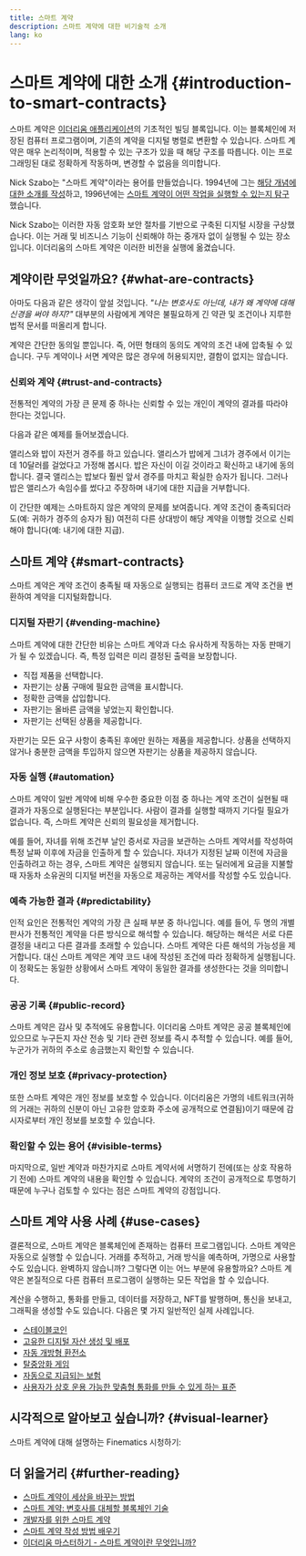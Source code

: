```yaml
---
title: 스마트 계약
description: 스마트 계약에 대한 비기술적 소개
lang: ko
---
```


# 스마트 계약에 대한 소개 {#introduction-to-smart-contracts}

스마트 계약은 [이더리움 애플리케이션](/dapps/)의 기초적인 빌딩 블록입니다. 이는 블록체인에 저장된 컴퓨터 프로그램이며, 기존의 계약을 디지털 병렬로 변환할 수 있습니다. 스마트 계약은 매우 논리적이며, 적용할 수 있는 구조가 있을 때 해당 구조를 따릅니다. 이는 프로그래밍된 대로 정확하게 작동하며, 변경할 수 없음을 의미합니다.

Nick Szabo는 "스마트 계약"이라는 용어를 만들었습니다. 1994년에 그는 [해당 개념에 대한 소개를 작성](https://www.fon.hum.uva.nl/rob/Courses/InformationInSpeech/CDROM/Literature/LOTwinterschool2006/szabo.best.vwh.net/smart.contracts.html)하고, 1996년에는 [스마트 계약이 어떤 작업을 실행할 수 있는지 탐구](https://www.fon.hum.uva.nl/rob/Courses/InformationInSpeech/CDROM/Literature/LOTwinterschool2006/szabo.best.vwh.net/smart_contracts_2.html)했습니다.

Nick Szabo는 이러한 자동 암호화 보안 절차를 기반으로 구축된 디지털 시장을 구상했습나다. 이는 거래 및 비즈니스 기능이 신뢰해야 하는 중개자 없이 실행될 수 있는 장소입니다. 이더리움의 스마트 계약은 이러한 비전을 실행에 옮겼습니다.

## 계약이란 무엇일까요? {#what-are-contracts}

아마도 다음과 같은 생각이 앞설 것입니다. *"나는 변호사도 아닌데, 내가 왜 계약에 대해 신경을 써야 하지?"* 대부분의 사람에게 계약은 불필요하게 긴 약관 및 조건이나 지루한 법적 문서를 떠올리게 합니다.

계약은 간단한 동의일 뿐입니다. 즉, 어떤 형태의 동의도 계약의 조건 내에 압축될 수 있습니다. 구두 계약이나 서면 계약은 많은 경우에 허용되지만, 결함이 없지는 않습니다.

### 신뢰와 계약 {#trust-and-contracts}

전통적인 계약의 가장 큰 문제 중 하나는 신뢰할 수 있는 개인이 계약의 결과를 따라야 한다는 것입니다.

다음과 같은 예제를 들어보겠습니다.

앨리스와 밥이 자전거 경주를 하고 있습니다. 앨리스가 밥에게 그녀가 경주에서 이기는 데 10달러를 걸었다고 가정해 봅시다. 밥은 자신이 이길 것이라고 확신하고 내기에 동의합니다. 결국 앨리스는 밥보다 훨씬 앞서 경주를 마치고 확실한 승자가 됩니다. 그러나 밥은 앨리스가 속임수를 썼다고 주장하며 내기에 대한 지급을 거부합니다.

이 간단한 예제는 스마트하지 않은 계약의 문제를 보여줍니다. 계약 조건이 충족되더라도(예: 귀하가 경주의 승자가 됨) 여전히 다른 상대방이 해당 계약을 이행할 것으로 신뢰해야 합니다(예: 내기에 대한 지급).

## 스마트 계약 {#smart-contracts}

스마트 계약은 계약 조건이 충족될 때 자동으로 실행되는 컴퓨터 코드로 계약 조건을 변환하여 계약을 디지털화합니다.

### 디지털 자판기 {#vending-machine}

스마트 계약에 대한 간단한 비유는 스마트 계약과 다소 유사하게 작동하는 자동 판매기가 될 수 있겠습니다. 즉, 특정 입력은 미리 결정된 출력을 보장합니다.

- 직접 제품을 선택합니다.
- 자판기는 상품 구매에 필요한 금액을 표시합니다.
- 정확한 금액을 삽입합니다.
- 자판기는 올바른 금액을 넣었는지 확인합니다.
- 자판기는 선택된 상품을 제공합니다.

자판기는 모든 요구 사항이 충족된 후에만 원하는 제품을 제공합니다. 상품을 선택하지 않거나 충분한 금액을 투입하지 않으면 자판기는 상품을 제공하지 않습니다.

### 자동 실행 {#automation}

스마트 계약이 일반 계약에 비해 우수한 중요한 이점 중 하나는 계약 조건이 실현될 때 결과가 자동으로 실행된다는 부분입니다. 사람이 결과를 실행할 때까지 기다릴 필요가 없습니다. 즉, 스마트 계약은 신뢰의 필요성을 제거합니다.

예를 들어, 자녀를 위해 조건부 날인 증서로 자금을 보관하는 스마트 계약서를 작성하여 특정 날짜 이후에 자금을 인출하게 할 수 있습니다. 자녀가 지정된 날짜 이전에 자금을 인출하려고 하는 경우, 스마트 계약은 실행되지 않습니다. 또는 딜러에게 요금을 지불할 때 자동차 소유권의 디지털 버전을 자동으로 제공하는 계약서를 작성할 수도 있습니다.

### 예측 가능한 결과 {#predictability}

인적 요인은 전통적인 계약의 가장 큰 실패 부분 중 하나입니다. 예를 들어, 두 명의 개별 판사가 전통적인 계약을 다른 방식으로 해석할 수 있습니다. 해당하는 해석은 서로 다른 결정을 내리고 다른 결과를 초래할 수 있습니다. 스마트 계약은 다른 해석의 가능성을 제거합니다. 대신 스마트 계약은 계약 코드 내에 작성된 조건에 따라 정확하게 실행됩니다. 이 정확도는 동일한 상황에서 스마트 계약이 동일한 결과를 생성한다는 것을 의미합니다.

### 공공 기록 {#public-record}

스마트 계약은 감사 및 추적에도 유용합니다. 이더리움 스마트 계약은 공공 블록체인에 있으므로 누구든지 자산 전송 및 기타 관련 정보를 즉시 추적할 수 있습니다. 예를 들어, 누군가가 귀하의 주소로 송금했는지 확인할 수 있습니다.

### 개인 정보 보호 {#privacy-protection}

또한 스마트 계약은 개인 정보를 보호할 수 있습니다. 이더리움은 가명의 네트워크(귀하의 거래는 귀하의 신분이 아닌 고유한 암호화 주소에 공개적으로 연결됨)이기 때문에 감시자로부터 개인 정보를 보호할 수 있습니다.

### 확인할 수 있는 용어 {#visible-terms}

마지막으로, 일반 계약과 마찬가지로 스마트 계약서에 서명하기 전에(또는 상호 작용하기 전에) 스마트 계약의 내용을 확인할 수 있습니다. 계약의 조건이 공개적으로 투명하기 때문에 누구나 검토할 수 있다는 점은 스마트 계약의 강점입니다.

## 스마트 계약 사용 사례 {#use-cases}

결론적으로, 스마트 계약은 블록체인에 존재하는 컴퓨터 프로그램입니다. 스마트 계약은 자동으로 실행할 수 있습니다. 거래를 추적하고, 거래 방식을 예측하며, 가명으로 사용할 수도 있습니다. 완벽하지 않습니까? 그렇다면 이는 어느 부분에 유용할까요? 스마트 계약은 본질적으로 다른 컴퓨터 프로그램이 실행하는 모든 작업을 할 수 있습니다.

계산을 수행하고, 통화를 만들고, 데이터를 저장하고, NFT를 발행하며, 통신을 보내고, 그래픽을 생성할 수도 있습니다. 다음은 몇 가지 일반적인 실제 사례입니다.

- [스테이블코인](/stablecoins/)
- [고유한 디지털 자산 생성 및 배포](/nft/)
- [자동 개방형 환전소](/get-eth/#dex)
- [탈중앙화 게임](/dapps/?category=gaming)
- [자동으로 지급되는 보험](https://etherisc.com/)
- [사용자가 상호 운용 가능한 맞춤형 통화를 만들 수 있게 하는 표준](/developers/docs/standards/tokens/)

## 시각적으로 알아보고 싶습니까? {#visual-learner}

스마트 계약에 대해 설명하는 Finematics 시청하기:

<YouTube id="pWGLtjG-F5c" />

## 더 읽을거리 {#further-reading}

- [스마트 계약이 세상을 바꾸는 방법](https://www.youtube.com/watch?v=pA6CGuXEKtQ)
- [스마트 계약: 변호사를 대체할 블록체인 기술](https://blockgeeks.com/guides/smart-contracts/)
- [개발자를 위한 스마트 계약](/developers/docs/smart-contracts/)
- [스마트 계약 작성 방법 배우기](/developers/learning-tools/)
- [이더리움 마스터하기 - 스마트 계약이란 무엇입니까?](https://github.com/ethereumbook/ethereumbook/blob/develop/07smart-contracts-solidity.asciidoc#what-is-a-smart-contract)
